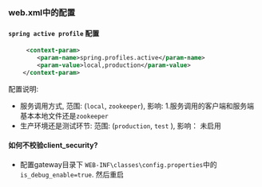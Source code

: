 

### web.xml中的配置
#### `spring active profile` 配置

```xml
     <context-param>
        <param-name>spring.profiles.active</param-name>
        <param-value>local,production</param-value>
    </context-param>
```
配置说明: 
- 服务调用方式, 范围: (`local`, `zookeeper`), 影响: 1.服务调用的客户端和服务端基本本地文件还是`zookeeper`
- 生产环境还是测试环节:  范围: (`production`, `test` ), 影响： 未启用
 
 
#### 如何不校验client_security?

 - 配置gateway目录下 `WEB-INF\classes\config.properties`中的`is_debug_enable=true`. 然后重启
